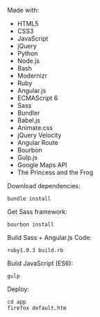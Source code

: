 Made with:

- HTML5
- CSS3
- JavaScript
- jQuery
- Python
- Node.js
- Bash
- Modernizr
- Ruby
- Angular.js
- ECMAScript 6
- Sass
- Bundler
- Babel.js
- Animate.css
- jQuery Velocity
- Angular Route
- Bourbon
- Gulp.js
- Google Maps API
- The Princess and the Frog

Download dependencies:
```
bundle install
```
Get Sass framework:
```
bourbon install
```
Build Sass + Angular.js Code:
```
ruby1.9.3 build.rb
```

Build JavaScript (ES6):
```
gulp
```

Deploy:
```
cd app
firefox default.htm
```